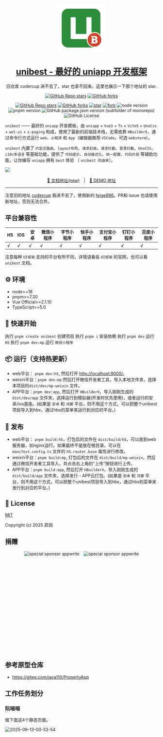 <p align="center">
  <a href="https://github.com/unibest-tech/unibest">
    <img width="160" src="./src/static/logo.svg">
  </a>
</p>

<h1 align="center">
  <a href="https://github.com/unibest-tech/unibest" target="_blank">unibest - 最好的 uniapp 开发框架</a>
</h1>

<div align="center">
旧仓库 codercup 进不去了，star 也拿不回来，这里也展示一下那个地址的 star.

[![GitHub Repo stars](https://img.shields.io/github/stars/codercup/unibest?style=flat&logo=github)](https://github.com/codercup/unibest)
[![GitHub forks](https://img.shields.io/github/forks/codercup/unibest?style=flat&logo=github)](https://github.com/codercup/unibest)

</div>

<div align="center">

[![GitHub Repo stars](https://img.shields.io/github/stars/feige996/unibest?style=flat&logo=github)](https://github.com/feige996/unibest)
[![GitHub forks](https://img.shields.io/github/forks/feige996/unibest?style=flat&logo=github)](https://github.com/feige996/unibest)
[![star](https://gitee.com/feige996/unibest/badge/star.svg?theme=dark)](https://gitee.com/feige996/unibest/stargazers)
[![fork](https://gitee.com/feige996/unibest/badge/fork.svg?theme=dark)](https://gitee.com/feige996/unibest/members)
![node version](https://img.shields.io/badge/node-%3E%3D22-green)
![pnpm version](https://img.shields.io/badge/pnpm-%3E%3D10-green)
![GitHub package.json version (subfolder of monorepo)](https://img.shields.io/github/package-json/v/feige996/unibest)
![GitHub License](https://img.shields.io/github/license/feige996/unibest)

</div>

`unibest` —— 最好的 `uniapp` 开发模板，由 `uniapp` + `Vue3` + `Ts` + `Vite5` + `UnoCss` + `wot-ui` + `z-paging` 构成，使用了最新的前端技术栈，无需依靠 `HBuilderX`，通过命令行方式运行 `web`、`小程序` 和 `App`（编辑器推荐 `VSCode`，可选 `webstorm`）。

`unibest` 内置了 `约定式路由`、`layout布局`、`请求封装`、`请求拦截`、`登录拦截`、`UnoCSS`、`i18n多语言` 等基础功能，提供了 `代码提示`、`自动格式化`、`统一配置`、`代码片段` 等辅助功能，让你编写 `uniapp` 拥有 `best` 体验 （ `unibest 的由来`）。

![](https://raw.githubusercontent.com/andreasbm/readme/master/screenshots/lines/rainbow.png)

<p align="center">
  <a href="https://unibest.tech/" target="_blank">📖 文档地址(new)</a>
  <span style="margin:0 10px;">|</span>
  <a href="https://feige996.github.io/hello-unibest/" target="_blank">📱 DEMO 地址</a>
</p>

---

注意旧的地址 [codercup](https://github.com/codercup/unibest) 我进不去了，使用新的 [feige996](https://github.com/feige996/unibest)。PR和 issue 也请使用新地址，否则无法合并。

## 平台兼容性

| H5  | IOS | 安卓 | 微信小程序 | 字节小程序 | 快手小程序 | 支付宝小程序 | 钉钉小程序 | 百度小程序 |
| --- | --- | ---- | ---------- | ---------- | ---------- | ------------ | ---------- | ---------- |
| √   | √   | √    | √          | √          | √          | √            | √          | √          |

注意每种 `UI框架` 支持的平台有所不同，详情请看各 `UI框架` 的官网，也可以看 `unibest` 文档。

## ⚙️ 环境

- node>=18
- pnpm>=7.30
- Vue Official>=2.1.10
- TypeScript>=5.0

## &#x1F4C2; 快速开始

执行 `pnpm create unibest` 创建项目
执行 `pnpm i` 安装依赖
执行 `pnpm dev` 运行 `H5`
执行 `pnpm dev:mp` 运行 `微信小程序`

## 📦 运行（支持热更新）

- web平台： `pnpm dev:h5`, 然后打开 [http://localhost:9000/](http://localhost:9000/)。
- weixin平台：`pnpm dev:mp` 然后打开微信开发者工具，导入本地文件夹，选择本项目的`dist/dev/mp-weixin` 文件。
- APP平台：`pnpm dev:app`, 然后打开 `HBuilderX`，导入刚刚生成的`dist/dev/app` 文件夹，选择运行到模拟器(开发时优先使用)，或者运行的安卓/ios基座。(如果是 `安卓` 和 `鸿蒙` 平台，则不用这个方式，可以把整个unibest项目导入到hbx，通过hbx的菜单来运行到对应的平台。)

## 🔗 发布

- web平台： `pnpm build:h5`，打包后的文件在 `dist/build/h5`，可以放到web服务器，如nginx运行。如果最终不是放在根目录，可以在 `manifest.config.ts` 文件的 `h5.router.base` 属性进行修改。
- weixin平台：`pnpm build:mp`, 打包后的文件在 `dist/build/mp-weixin`，然后通过微信开发者工具导入，并点击右上角的“上传”按钮进行上传。
- APP平台：`pnpm build:app`, 然后打开 `HBuilderX`，导入刚刚生成的`dist/build/app` 文件夹，选择发行 - APP云打包。(如果是 `安卓` 和 `鸿蒙` 平台，则不用这个方式，可以把整个unibest项目导入到hbx，通过hbx的菜单来发行到对应的平台。)

## 📄 License

[MIT](https://opensource.org/license/mit/)

Copyright (c) 2025 菲鸽

## 捐赠

<p align='center'>
<img alt="special sponsor appwrite" src="https://oss.laf.run/ukw0y1-site/pay/wepay.png" height="330" style="display:inline-block; height:330px;">
<img alt="special sponsor appwrite" src="https://oss.laf.run/ukw0y1-site/pay/alipay.jpg" height="330" style="display:inline-block; height:330px; margin-left:10px;">
</p>


## 参考原型仓库

- https://gitee.com/java110/PropertyApp

## 工作任务划分

### 阮喵喵

做下面这4个静态页面。

![2025-09-13-00-33-54](https://s2.loli.net/2025/09/13/gtkP7dIYfnyqZ6m.png)

